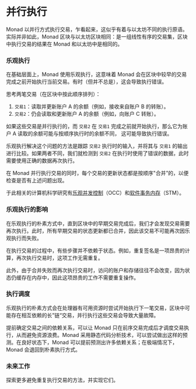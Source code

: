 # 并行执行

Monad 以并行方式执行交易，乍看起来，这似乎有着与以太坊不同的执行原语。实际并非如此，Monad 区块与以太坊区块相同：是一组线性有序的交易集，区块中执行交易的结果在 Monad 和以太坊中是相同的。

### **乐观执行**

在基础层面上，Monad 使用乐观执行，这意味着 Monad 会在区块中较早的交易完成之前开始执行当前交易。有时（但并不总是），这会导致执行错误。

思考两笔交易（在区块中按此顺序排列）：

1. `交易1`：读取并更新账户 A 的余额（例如，接收来自账户 B 的转账）。
2. `交易2`：仍会读取和更新账户 A 的余额（例如，向账户 C 转账）。

如果这些交易是并行执行的，而 `交易2` 在 `交易1` 完成之前就开始执行，那么它为账户 A 读取的余额可能与按顺序执行时的余额不同， 这可能导致执行错误。

乐观执行解决这个问题的方法是跟踪 `交易2` 执行时的输入，并将其与 `交易1` 的输出进行比较。如果两者不同，我们就检测到 `交易2` 在执行时使用了错误的数据，此时需要使用正确的数据再次执行。

在 Monad 并行执行交易的同时，每个交易的更新状态都是按顺序"合并”的，以便检查是否有上述问题出现。

于此相关的计算机科学研究有[乐观并发控制](https://en.wikipedia.org/wiki/Optimistic\_concurrency\_control)（OCC）和[软件事务内存](https://en.wikipedia.org/wiki/Software\_transactional\_memory)（STM）。

### **乐观执行的影响**

在乐观执行的朴素方式中，直到区块中的早期交易完成后，我们才会发现交易需要再次执行。此时，所有早期交易的状态更新都已合并，因此该交易不可能再次因乐观执行而失败。

在执行交易的过程中，有些步骤并不依赖于状态。例如，重复签名是一项昂贵的计算，再次执行交易时，这项工作无需重复。

此外，由于合并失败而再次执行交易时，访问的账户和存储往往不会改变，因为状态仍缓存在内存中，因此这项昂贵的工作不需要重复操作。

### **执行调度**

乐观执行的朴素方式会在处理器有可用资源时尝试开始执行下一笔交易，区块中可能存在相互依赖的长"链“交易，并行执行这些交易会导致大量故障。

提前确定交易之间的依赖关系，可以让 Monad 只在前序交易完成后才调度交易执行，从而避免资源浪费。Monad 采用静态代码分析技术，可以尝试做出这样的预测。在良好状态下，Monad 可以提前预测出许多依赖关系；在极端情况下，Monad 会退回到朴素执行方式。

### **未来工作**

探索更多避免重复执行交易的方法，并实现它们。
